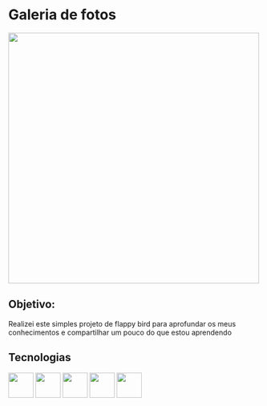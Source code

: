 # Galeria de fotos
<img src="https://img.freepik.com/vetores-premium/ilustracao-dos-desenhos-animados-do-interior-do-museu-da-galeria-de-arte-para-algumas-pessoas-verem-em-design-de-estilo-simples_2175-5707.jpg" width="500">

<h2>Objetivo:</h2>
<p>Realizei este simples projeto de flappy bird para aprofundar os meus conhecimentos e compartilhar um pouco do que estou aprendendo</p>

<h2>Tecnologias</h2>
<img src="https://static1.xdaimages.com/wordpress/wp-content/uploads/2022/09/Visual-Studio-Code-featured-2.jpg" width="50">
<img src="https://cdn-icons-png.flaticon.com/512/5968/5968509.png" width="50">
<img src="https://www.freepnglogos.com/uploads/html5-logo-png/html5-logo-html-logo-0.png" width="50">
<img src="https://www.freepnglogos.com/uploads/html5-logo-png/html5-logo-opencode-css-8.png" width="50">
<img src="https://upload.wikimedia.org/wikipedia/commons/thumb/b/b2/Bootstrap_logo.svg/120px-Bootstrap_logo.svg.png" width="50">
